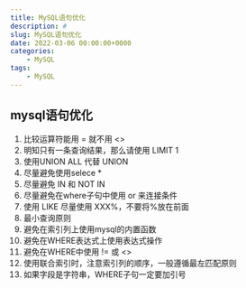 ```yaml
---
title: MySQL语句优化
description: #
slug: MySQL语句优化
date: 2022-03-06 00:00:00+0000
categories:
    - MySQL
tags:
    - MySQL
---
```


## mysql语句优化

1. 比较运算符能用 = 就不用 <>
2. 明知只有一条查询结果，那么请使用 LIMIT 1
3. 使用UNION ALL 代替 UNION
4. 尽量避免使用selece *
5. 尽量避免 IN 和 NOT IN
6. 尽量避免在where子句中使用 or 来连接条件
7. 使用 LIKE 尽量使用 XXX%，不要将%放在前面
8. 最小查询原则
9. 避免在索引列上使用mysql的内置函数
10. 避免在WHERE表达式上使用表达式操作
11. 避免在WHERE中使用 != 或 <>
12. 使用联合索引时，注意索引列的顺序，一般遵循最左匹配原则
13. 如果字段是字符串，WHERE子句一定要加引号